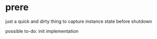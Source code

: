 # prere

just a quick and dirty thing to capture instance state before shutdown

possible to-do: init implementation
